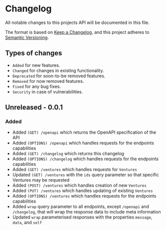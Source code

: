 # Changelog
All notable changes to this projects API will be documented in this file.

The format is based on [Keep a Changelog](https://keepachangelog.com/en/1.0.0/), and this project adheres to [Semantic Versioning](https://semver.org/spec/v2.0.0.html).

## Types of changes
- `Added` for new features.
- `Changed` for changes in existing functionality.
- `Deprecated` for soon-to-be removed features.
- `Removed` for now removed features.
- `Fixed` for any bug fixes.
- `Security` in case of vulnerabilities.

## Unreleased - 0.0.1
### Added
- Added `(GET) /openapi` which returns the OpenAPI specification of the API
- Added `(OPTIONS) /openapi` which handles requests for the endpoints capabilities
- Added `(GET) /changelog` which returns this changelog
- Added `(OPTIONS) /changelog` which handles requests for the endpoints capabilities
- Added `(GET) /ventures` which handles requests for `Ventures`
- Updated `(GET) /ventures` with the `ids` query parameter so that specific Ventures may be requested
- Added `(POST) /ventures` which handles creation of new `Ventures`
- Added `(PUT) /ventures` which handles updating of existing `Ventures`
- Added `(OPTIONS) /ventures` which handles requests for the endpoints capabilities
- Added `wrap` query parameter to all endpoints, except `/openapi` and `/changelog`, that will wrap the response data to include meta information
- Updated `wrap` parameterised responses with the properties `message`, `data`, and `self`
